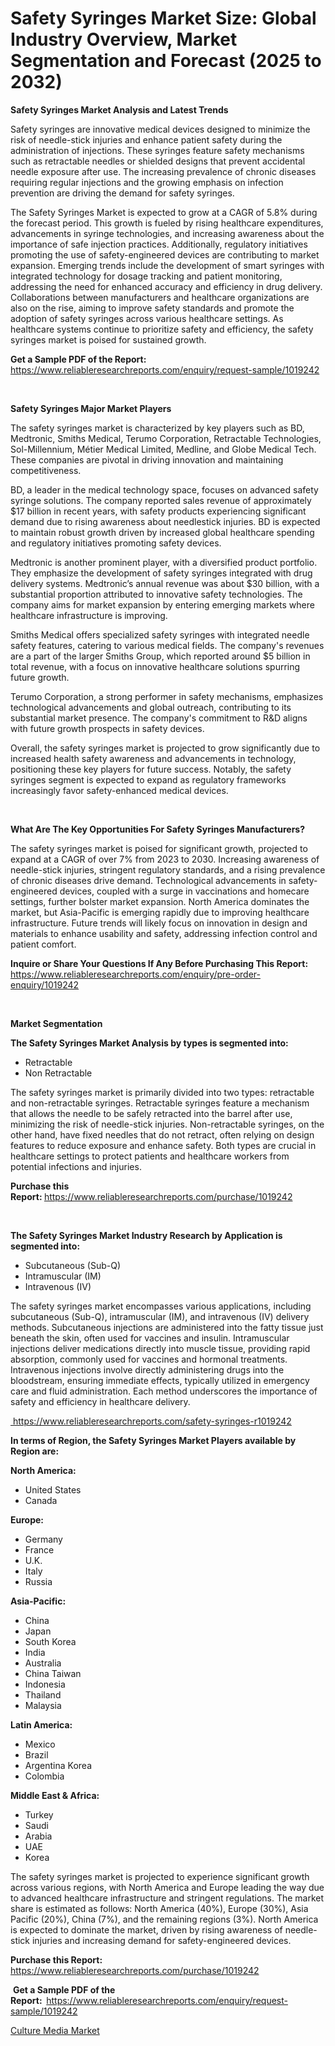 <p><h1>Safety Syringes Market Size: Global Industry Overview, Market Segmentation and Forecast (2025 to 2032)</h1></p><p><strong>Safety Syringes Market Analysis and Latest Trends</strong></p>
<p><p>Safety syringes are innovative medical devices designed to minimize the risk of needle-stick injuries and enhance patient safety during the administration of injections. These syringes feature safety mechanisms such as retractable needles or shielded designs that prevent accidental needle exposure after use. The increasing prevalence of chronic diseases requiring regular injections and the growing emphasis on infection prevention are driving the demand for safety syringes.</p><p>The Safety Syringes Market is expected to grow at a CAGR of 5.8% during the forecast period. This growth is fueled by rising healthcare expenditures, advancements in syringe technologies, and increasing awareness about the importance of safe injection practices. Additionally, regulatory initiatives promoting the use of safety-engineered devices are contributing to market expansion. Emerging trends include the development of smart syringes with integrated technology for dosage tracking and patient monitoring, addressing the need for enhanced accuracy and efficiency in drug delivery. Collaborations between manufacturers and healthcare organizations are also on the rise, aiming to improve safety standards and promote the adoption of safety syringes across various healthcare settings. As healthcare systems continue to prioritize safety and efficiency, the safety syringes market is poised for sustained growth.</p></p>
<p><strong>Get a Sample PDF of the Report:&nbsp;</strong> <a href="https://www.reliableresearchreports.com/enquiry/request-sample/1019242?utm_campaign=3057&utm_medium=2&utm_source=Github&utm_content=ia&utm_term=08032025&utm_id=safety-syringes">https://www.reliableresearchreports.com/enquiry/request-sample/1019242</a></p>
<p>&nbsp;</p>
<p><strong>Safety Syringes Major Market Players</strong></p>
<p><p>The safety syringes market is characterized by key players such as BD, Medtronic, Smiths Medical, Terumo Corporation, Retractable Technologies, Sol-Millennium, Métier Medical Limited, Medline, and Globe Medical Tech. These companies are pivotal in driving innovation and maintaining competitiveness.</p><p>BD, a leader in the medical technology space, focuses on advanced safety syringe solutions. The company reported sales revenue of approximately $17 billion in recent years, with safety products experiencing significant demand due to rising awareness about needlestick injuries. BD is expected to maintain robust growth driven by increased global healthcare spending and regulatory initiatives promoting safety devices.</p><p>Medtronic is another prominent player, with a diversified product portfolio. They emphasize the development of safety syringes integrated with drug delivery systems. Medtronic’s annual revenue was about $30 billion, with a substantial proportion attributed to innovative safety technologies. The company aims for market expansion by entering emerging markets where healthcare infrastructure is improving.</p><p>Smiths Medical offers specialized safety syringes with integrated needle safety features, catering to various medical fields. The company's revenues are a part of the larger Smiths Group, which reported around $5 billion in total revenue, with a focus on innovative healthcare solutions spurring future growth.</p><p>Terumo Corporation, a strong performer in safety mechanisms, emphasizes technological advancements and global outreach, contributing to its substantial market presence. The company's commitment to R&D aligns with future growth prospects in safety devices.</p><p>Overall, the safety syringes market is projected to grow significantly due to increased health safety awareness and advancements in technology, positioning these key players for future success. Notably, the safety syringes segment is expected to expand as regulatory frameworks increasingly favor safety-enhanced medical devices.</p></p>
<p>&nbsp;</p>
<p><strong>What Are The Key Opportunities For Safety Syringes Manufacturers?</strong></p>
<p><p>The safety syringes market is poised for significant growth, projected to expand at a CAGR of over 7% from 2023 to 2030. Increasing awareness of needle-stick injuries, stringent regulatory standards, and a rising prevalence of chronic diseases drive demand. Technological advancements in safety-engineered devices, coupled with a surge in vaccinations and homecare settings, further bolster market expansion. North America dominates the market, but Asia-Pacific is emerging rapidly due to improving healthcare infrastructure. Future trends will likely focus on innovation in design and materials to enhance usability and safety, addressing infection control and patient comfort.</p></p>
<p><strong>Inquire or Share Your Questions If Any Before Purchasing This Report:</strong> <a href="https://www.reliableresearchreports.com/enquiry/pre-order-enquiry/1019242?utm_campaign=3057&utm_medium=2&utm_source=Github&utm_content=ia&utm_term=08032025&utm_id=safety-syringes">https://www.reliableresearchreports.com/enquiry/pre-order-enquiry/1019242</a></p>
<p>&nbsp;</p>
<p><strong>Market Segmentation</strong></p>
<p><strong>The Safety Syringes Market Analysis by types is segmented into:</strong></p>
<p><ul><li>Retractable</li><li>Non Retractable</li></ul></p>
<p><p>The safety syringes market is primarily divided into two types: retractable and non-retractable syringes. Retractable syringes feature a mechanism that allows the needle to be safely retracted into the barrel after use, minimizing the risk of needle-stick injuries. Non-retractable syringes, on the other hand, have fixed needles that do not retract, often relying on design features to reduce exposure and enhance safety. Both types are crucial in healthcare settings to protect patients and healthcare workers from potential infections and injuries.</p></p>
<p><strong>Purchase this Report:&nbsp;</strong><a href="https://www.reliableresearchreports.com/purchase/1019242?utm_campaign=3057&utm_medium=2&utm_source=Github&utm_content=ia&utm_term=08032025&utm_id=safety-syringes">https://www.reliableresearchreports.com/purchase/1019242</a></p>
<p>&nbsp;</p>
<p><strong>The Safety Syringes Market Industry Research by Application is segmented into:</strong></p>
<p><ul><li>Subcutaneous (Sub-Q)</li><li>Intramuscular (IM)</li><li>Intravenous (IV)</li></ul></p>
<p><p>The safety syringes market encompasses various applications, including subcutaneous (Sub-Q), intramuscular (IM), and intravenous (IV) delivery methods. Subcutaneous injections are administered into the fatty tissue just beneath the skin, often used for vaccines and insulin. Intramuscular injections deliver medications directly into muscle tissue, providing rapid absorption, commonly used for vaccines and hormonal treatments. Intravenous injections involve directly administering drugs into the bloodstream, ensuring immediate effects, typically utilized in emergency care and fluid administration. Each method underscores the importance of safety and efficiency in healthcare delivery.</p></p>
<p><a href="https://www.reliableresearchreports.com/safety-syringes-r1019242?utm_campaign=3057&utm_medium=2&utm_source=Github&utm_content=ia&utm_term=08032025&utm_id=safety-syringes">&nbsp;https://www.reliableresearchreports.com/safety-syringes-r1019242</a></p>
<p><strong>In terms of Region, the Safety Syringes Market Players available by Region are:</strong></p>
<p>
    <p> <strong> North America: </strong>
        <ul>
            <li>United States</li>
            <li>Canada</li>
        </ul>
        </p> 
    <p> <strong> Europe: </strong>
        <ul>
            <li>Germany</li>
            <li>France</li>
            <li>U.K.</li>
            <li>Italy</li>
            <li>Russia</li>
        </ul>
        </p> 
    <p> <strong> Asia-Pacific: </strong>
        <ul>
            <li>China</li>
            <li>Japan</li>
            <li>South Korea</li>
            <li>India</li>
            <li>Australia</li>
            <li>China Taiwan</li>
            <li>Indonesia</li>
            <li>Thailand</li>
            <li>Malaysia</li>
        </ul>
        </p> 
    <p> <strong> Latin America: </strong>
        <ul>
            <li>Mexico</li>
            <li>Brazil</li>
            <li>Argentina Korea</li>
            <li>Colombia</li>
        </ul>
        </p> 
    <p> <strong> Middle East & Africa: </strong>
        <ul>
            <li>Turkey</li>
            <li>Saudi</li>
            <li>Arabia</li>
            <li>UAE</li>
            <li>Korea</li>
        </ul>
    </p>
    </p>
<p><p>The safety syringes market is projected to experience significant growth across various regions, with North America and Europe leading the way due to advanced healthcare infrastructure and stringent regulations. The market share is estimated as follows: North America (40%), Europe (30%), Asia Pacific (20%), China (7%), and the remaining regions (3%). North America is expected to dominate the market, driven by rising awareness of needle-stick injuries and increasing demand for safety-engineered devices.</p></p>
<p><strong>Purchase this Report: </strong><a href="https://www.reliableresearchreports.com/purchase/1019242?utm_campaign=3057&utm_medium=2&utm_source=Github&utm_content=ia&utm_term=08032025&utm_id=safety-syringes">https://www.reliableresearchreports.com/purchase/1019242</a></p>
<p>&nbsp;<strong>Get a Sample PDF of the Report:&nbsp;&nbsp;</strong><a href="https://www.reliableresearchreports.com/enquiry/request-sample/1019242?utm_campaign=3057&utm_medium=2&utm_source=Github&utm_content=ia&utm_term=08032025&utm_id=safety-syringes">https://www.reliableresearchreports.com/enquiry/request-sample/1019242</a></p>
<p><strong></strong></p>
<p><p><a href="https://github.com/pidlisseas/Market-Research-Report-List-1/blob/main/culture-media-market.md?utm_campaign=3057&utm_medium=2&utm_source=Github&utm_content=ia&utm_term=08032025&utm_id=safety-syringes">Culture Media Market</a></p></p>